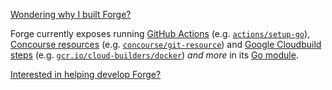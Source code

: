 [Wondering why I built Forge?](motivation.md)

Forge currently exposes running [GitHub Actions](github-actions.md) (e.g. [`actions/setup-go`](https://github.com/actions/setup-go)), [Concourse resources](concourse.md) (e.g. [`concourse/git-resource`](https://github.com/concourse/git-resource)) and [Google Cloudbuild steps](https://cloud.google.com/build/docs/configuring-builds/create-basic-configuration) (e.g. [`gcr.io/cloud-builders/docker`](https://cloud.google.com/build/docs/building/build-containers)) _and more_ in its [Go module](library.md).

[Interested in helping develop Forge?](developing.md)
